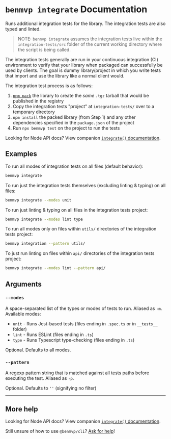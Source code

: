 # `benmvp integrate` Documentation

Runs additional integration tests for the library. The integration tests are also typed and linted.

> NOTE: `benmvp integrate` assumes the integration tests live within the `integration-tests/src` folder of the current working directory where the script is being called.

The integration tests generally are run in your continuous integration (CI) environment to verify that your library when packaged can successfully be used by clients. The goal is dummy library/project in which you write tests that import and use the library like a normal client would.

The integration test process is as follows:

1. [`npm pack`](https://docs.npmjs.com/cli/pack.html) the library to create the _same_ `.tgz` tarball that would be published in the registry
1. Copy the integration tests "project" at `integration-tests/` over to a temporary directory
1. `npm install` the packed library (from Step 1) and any other dependencies specified in the `package.json` of the project
1. Run `npx benmvp test` on the project to run the tests

Looking for Node API docs? View companion [`integrate()` documentation](../api/integrate.md).

## Examples

To run all modes of integration tests on all files (default behavior):

```sh
benmvp integrate
```

To run just the integration tests themselves (excluding linting & typing) on all files:

```sh
benmvp integrate --modes unit
```

To run just linting & typing on all files in the integration tests project:

```sh
benmvp integrate --modes lint type
```

To run all modes only on files within `utils/` directories of the integration tests project:

```sh
benmvp integration --pattern utils/
```

To just run linting on files within `api/` directories of the integration tests project:

```sh
benmvp integrate --modes lint --pattern api/
```

## Arguments

### `--modes`

A space-separated list of the types or modes of tests to run. Aliased as `-m`. Available modes:

- `unit` - Runs Jest-based tests (files ending in `.spec.ts` or in `__tests__` folder)
- `lint` - Runs ESLint (files ending in `.ts`)
- `type` - Runs Typescript type-checking (files ending in `.ts`)

Optional. Defaults to all modes.

### `--pattern`

A regexp pattern string that is matched against all tests paths before executing the test. Aliased as `-p`.

Optional. Defaults to `''` (signifying no filter)

---

## More help

Looking for Node API docs? View companion [`integrate()` documentation](../api/integrate.md).

Still unsure of how to use `@benmvp/cli`? [Ask for help](https://github.com/benmvp/benmvp-cli/issues)!
